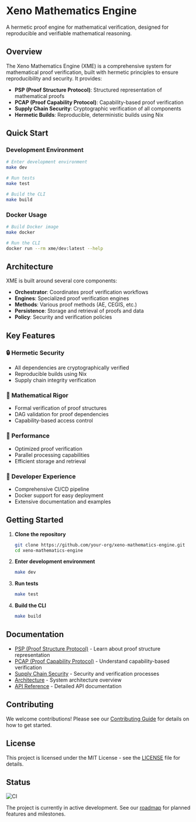 # Xeno Mathematics Engine

A hermetic proof engine for mathematical verification, designed for reproducible and verifiable mathematical reasoning.

## Overview

The Xeno Mathematics Engine (XME) is a comprehensive system for mathematical proof verification, built with hermetic principles to ensure reproducibility and security. It provides:

- **PSP (Proof Structure Protocol)**: Structured representation of mathematical proofs
- **PCAP (Proof Capability Protocol)**: Capability-based proof verification
- **Supply Chain Security**: Cryptographic verification of all components
- **Hermetic Builds**: Reproducible, deterministic builds using Nix

## Quick Start

### Development Environment

```bash
# Enter development environment
make dev

# Run tests
make test

# Build the CLI
make build
```

### Docker Usage

```bash
# Build Docker image
make docker

# Run the CLI
docker run --rm xme/dev:latest --help
```

## Architecture

XME is built around several core components:

- **Orchestrator**: Coordinates proof verification workflows
- **Engines**: Specialized proof verification engines
- **Methods**: Various proof methods (AE, CEGIS, etc.)
- **Persistence**: Storage and retrieval of proofs and data
- **Policy**: Security and verification policies

## Key Features

### 🔒 Hermetic Security
- All dependencies are cryptographically verified
- Reproducible builds using Nix
- Supply chain integrity verification

### 🧮 Mathematical Rigor
- Formal verification of proof structures
- DAG validation for proof dependencies
- Capability-based access control

### 🚀 Performance
- Optimized proof verification
- Parallel processing capabilities
- Efficient storage and retrieval

### 🔧 Developer Experience
- Comprehensive CI/CD pipeline
- Docker support for easy deployment
- Extensive documentation and examples

## Getting Started

1. **Clone the repository**
   ```bash
   git clone https://github.com/your-org/xeno-mathematics-engine.git
   cd xeno-mathematics-engine
   ```

2. **Enter development environment**
   ```bash
   make dev
   ```

3. **Run tests**
   ```bash
   make test
   ```

4. **Build the CLI**
   ```bash
   make build
   ```

## Documentation

- [PSP (Proof Structure Protocol)](psp.md) - Learn about proof structure representation
- [PCAP (Proof Capability Protocol)](pcap.md) - Understand capability-based verification
- [Supply Chain Security](supply-chain.md) - Security and verification processes
- [Architecture](architecture.md) - System architecture overview
- [API Reference](api/) - Detailed API documentation

## Contributing

We welcome contributions! Please see our [Contributing Guide](contributing.md) for details on how to get started.

## License

This project is licensed under the MIT License - see the [LICENSE](license.md) file for details.

## Status

![CI](https://github.com/your-org/xeno-mathematics-engine/workflows/CI/badge.svg)

The project is currently in active development. See our [roadmap](roadmap.md) for planned features and milestones.
